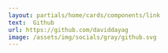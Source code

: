 ```yaml
---
layout: partials/home/cards/components/link
text:  Github
url: https://github.com/daviddayag
image: /assets/img/socials/gray/github.svg
---
```

